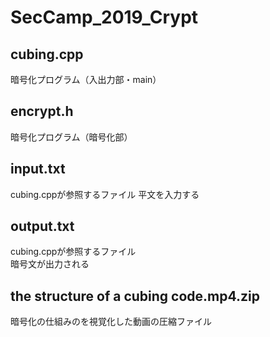 # SecCamp_2019_Crypt

## cubing.cpp
暗号化プログラム（入出力部・main）

## encrypt.h
暗号化プログラム（暗号化部）

## input.txt
cubing.cppが参照するファイル
平文を入力する

## output.txt
cubing.cppが参照するファイル  
暗号文が出力される

## the structure of a cubing code.mp4.zip
暗号化の仕組みのを視覚化した動画の圧縮ファイル
